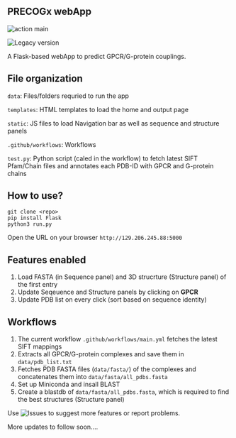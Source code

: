 ## PRECOGx webApp
![action main](https://github.com/gurdeep330/precogx/actions/workflows/main.yml/badge.svg)

![Legacy version](https://github.com/gurdeep330/precog)

A Flask-based webApp to predict GPCR/G-protein couplings.

## File organization
```data```: Files/folders requried to run the app

```templates```: HTML templates to load the home and output page

```static```: JS files to load Navigation bar as well as sequence and structure panels

```.github/workflows```: Workflows

```test.py```: Python script (caled in the workflow) to fetch latest SIFT Pfam/Chain files and annotates each PDB-ID with GPCR and G-protein chains

## How to use?
```
git clone <repo>
pip install Flask
python3 run.py
```

Open the URL on your browser ```http://129.206.245.88:5000```

## Features enabled
1. Load FASTA (in Sequence panel) and 3D strucrture (Structure panel) of the first entry
2. Update Seqeuence and Structure panels by clicking on <b>GPCR</b>
3. Update PDB list on every click (sort based on sequence identity)

## Workflows
1. The current workflow ```.github/workflows/main.yml``` fetches the latest SIFT mappings
2. Extracts all GPCR/G-protein complexes and save them in ```data/pdb_list.txt```
3. Fetches PDB FASTA files (```data/fasta/```) of the complexes and concatenates them into ```data/fasta/all_pdbs.fasta```
4. Set up Miniconda and insall BLAST
5. Create a blastdb of ```data/fasta/all_pdbs.fasta```, which is required to find the best structures (Structure panel)

Use ![Issues](https://github.com/gurdeep330/precogx/issues) to suggest more features or report problems.

More updates to follow soon....
